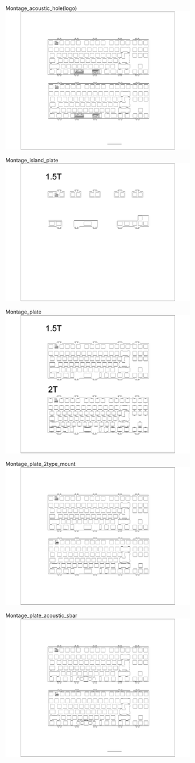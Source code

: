 <br/>Montage_acoustic_hole(logo)<br/>![image](./Montage_acoustic_hole(logo).png)<br/>
<br/>Montage_island_plate<br/>![image](./Montage_island_plate.png)<br/>
<br/>Montage_plate<br/>![image](./Montage_plate.png)<br/>
<br/>Montage_plate_2type_mount<br/>![image](./Montage_plate_2type_mount.png)<br/>
<br/>Montage_plate_acoustic_sbar<br/>![image](./Montage_plate_acoustic_sbar.png)<br/>
